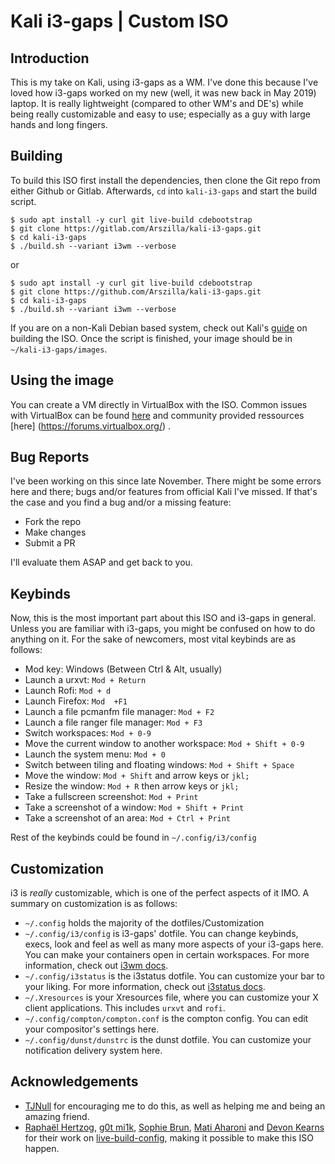# Kali i3-gaps | Custom ISO
## Introduction
This is my take on Kali, using i3-gaps as a WM. I've done this because I've
loved how i3-gaps worked on my new (well, it was new back in May 2019) laptop.
It is really lightweight (compared to other WM's and DE's) while being really
customizable and easy to use; especially as a guy with large hands and long
fingers.

## Building
To build this ISO first install the dependencies, then clone the Git repo from either
Github or Gitlab. Afterwards, `cd` into `kali-i3-gaps` and start the build script.

```
$ sudo apt install -y curl git live-build cdebootstrap
$ git clone https://gitlab.com/Arszilla/kali-i3-gaps.git
$ cd kali-i3-gaps
$ ./build.sh --variant i3wm --verbose
```

or

```
$ sudo apt install -y curl git live-build cdebootstrap
$ git clone https://github.com/Arszilla/kali-i3-gaps.git
$ cd kali-i3-gaps
$ ./build.sh --variant i3wm --verbose
```

If you are on a non-Kali Debian based system, check out Kali's
[guide](https://www.kali.org/docs/development/live-build-a-custom-kali-iso/)
on building the ISO. Once the script is finished, your image should be in
`~/kali-i3-gaps/images`.

## Using the image

You can create a VM directly in VirtualBox with the ISO. Common issues with
VirtualBox can be found [here](https://www.virtualbox.org/manual/ch12.html) and
community provided ressources [here] (https://forums.virtualbox.org/) .


## Bug Reports
I've been working on this since late November. There might be some errors here
and there; bugs and/or features from official Kali I've missed. If that's the
case and you find a bug and/or a missing feature:

- Fork the repo
- Make changes
- Submit a PR

I'll evaluate them ASAP and get back to you.

## Keybinds
Now, this is the most important part about this ISO and i3-gaps in general.
Unless you are familiar with i3-gaps, you might be confused on how to do
anything on it. For the sake of newcomers, most vital keybinds are as follows:

- Mod key: Windows (Between Ctrl & Alt, usually)
- Launch a urxvt: `Mod + Return`
- Launch Rofi: `Mod + d`
- Launch Firefox: `Mod  +F1`
- Launch a file pcmanfm file manager: `Mod + F2`
- Launch a file ranger file manager: `Mod + F3`
- Switch workspaces: `Mod + 0-9`
- Move the current window to another workspace: `Mod + Shift + 0-9`
- Launch the system menu: `Mod + 0`
- Switch between tiling and floating windows: `Mod + Shift + Space`
- Move the window: `Mod + Shift` and arrow keys or `jkl;`
- Resize the window: `Mod + R` then arrow keys or `jkl;`
- Take a fullscreen screenshot: `Mod + Print`
- Take a screenshot of a window: `Mod + Shift + Print`
- Take a screenshot of an area: `Mod + Ctrl + Print`

Rest of the keybinds could be found in `~/.config/i3/config`

## Customization
i3 is *really* customizable, which is one of the perfect aspects of it IMO. A
summary on customization is as follows:

- `~/.config` holds the majority of the dotfiles/Customization
- `~/.config/i3/config` is i3-gaps' dotfile. You can change keybinds, execs,
look and feel as well as many more aspects of your i3-gaps here. You can make
your containers open in certain workspaces. For more information, check out
[i3wm docs](https://i3wm.org/docs/userguide.html).
- `~/.config/i3status` is the i3status dotfile. You can customize your bar to
your liking. For more information, check out
[i3status docs](https://i3wm.org/i3status/manpage.html).
- `~/.Xresources` is your Xresources file, where you can customize your X
client applications. This includes `urxvt` and `rofi`.
- `~/.config/compton/compton.conf` is the compton config. You can edit your
compositor's settings here.
- `~/.config/dunst/dunstrc` is the dunst dotfile. You can customize your
notification delivery system here.

## Acknowledgements
- [TJNull](https://twitter.com/TJ_Null) for encouraging me to do this, as well
as helping me and being an amazing friend.
- [Raphaël Hertzog](https://twitter.com/raphaelhertzog),
[g0t mi1k](https://twitter.com/g0tmi1k),
[Sophie Brun](https://gitlab.com/sophiebrun),
[Mati Aharoni](https://twitter.com/muts) and
[Devon Kearns](https://twitter.com/dookie2000ca) for their work on
[live-build-config](https://gitlab.com/kalilinux/build-scripts/live-build-config),
making it possible to make this ISO happen.
